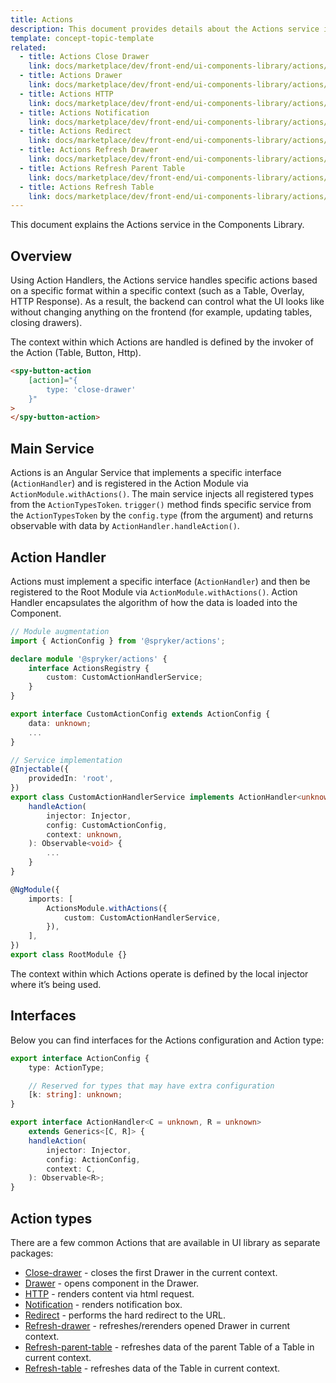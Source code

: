 ```yaml
---
title: Actions
description: This document provides details about the Actions service in the Components Library.
template: concept-topic-template
related:
  - title: Actions Close Drawer
    link: docs/marketplace/dev/front-end/ui-components-library/actions/actions-close-drawer.html
  - title: Actions Drawer
    link: docs/marketplace/dev/front-end/ui-components-library/actions/actions-drawer.html
  - title: Actions HTTP
    link: docs/marketplace/dev/front-end/ui-components-library/actions/actions-http.html
  - title: Actions Notification
    link: docs/marketplace/dev/front-end/ui-components-library/actions/actions-notification.html
  - title: Actions Redirect
    link: docs/marketplace/dev/front-end/ui-components-library/actions/actions-redirect.html
  - title: Actions Refresh Drawer
    link: docs/marketplace/dev/front-end/ui-components-library/actions/actions-refresh-drawer.html
  - title: Actions Refresh Parent Table
    link: docs/marketplace/dev/front-end/ui-components-library/actions/actions-refresh-parent-table.html
  - title: Actions Refresh Table
    link: docs/marketplace/dev/front-end/ui-components-library/actions/actions-refresh-table.html
---
```


This document explains the Actions service in the Components Library.

## Overview

Using Action Handlers, the Actions service handles specific actions based on a specific format within a specific context (such as a Table, Overlay, HTTP Response).
As a result, the backend can control what the UI looks like without changing anything on the frontend (for example, updating tables, closing drawers).

The context within which Actions are handled is defined by the invoker of the Action (Table, Button, Http).

```html
<spy-button-action
    [action]="{ 
        type: 'close-drawer' 
    }"
>
</spy-button-action>
```

## Main Service

Actions is an Angular Service that implements a specific interface (`ActionHandler`) and is registered in the Action Module via `ActionModule.withActions()`. 
The main service injects all registered types from the `ActionTypesToken`.
`trigger()` method finds specific service from the `ActionTypesToken` by the `config.type` (from the argument) and returns observable with data by `ActionHandler.handleAction()`.

## Action Handler

Actions must implement a specific interface (`ActionHandler`) and then be registered to the Root Module via `ActionModule.withActions()`.
Action Handler encapsulates the algorithm of how the data is loaded into the Component.

```ts
// Module augmentation
import { ActionConfig } from '@spryker/actions';

declare module '@spryker/actions' {
    interface ActionsRegistry {
        custom: CustomActionHandlerService;
    }
}

export interface CustomActionConfig extends ActionConfig {
    data: unknown;
    ...
}

// Service implementation
@Injectable({
    providedIn: 'root',
})
export class CustomActionHandlerService implements ActionHandler<unknown, void> {
    handleAction(
        injector: Injector,
        config: CustomActionConfig,
        context: unknown,
    ): Observable<void> {
        ...
    }
}

@NgModule({
    imports: [
        ActionsModule.withActions({
            custom: CustomActionHandlerService,
        }),
    ],
})
export class RootModule {}
```

The context within which Actions operate is defined by the local injector where it’s being used.

## Interfaces

Below you can find interfaces for the Actions configuration and Action type:

```ts
export interface ActionConfig {
    type: ActionType;

    // Reserved for types that may have extra configuration
    [k: string]: unknown;
}

export interface ActionHandler<C = unknown, R = unknown>
    extends Generics<[C, R]> {
    handleAction(
        injector: Injector,
        config: ActionConfig,
        context: C,
    ): Observable<R>;
}
```

## Action types

There are a few common Actions that are available in UI library as separate packages:

- [Close-drawer](/docs/marketplace/dev/front-end/{{page.version}}/ui-components-library/actions/actions-close-drawer.html) - closes the first Drawer in the current context.
- [Drawer](/docs/marketplace/dev/front-end/{{page.version}}/ui-components-library/actions/actions-drawer.html) - opens component in the Drawer.
- [HTTP](/docs/marketplace/dev/front-end/{{page.version}}/ui-components-library/actions/actions-http.html) - renders content via html request.
- [Notification](/docs/marketplace/dev/front-end/{{page.version}}/ui-components-library/actions/actions-notification.html) - renders notification box.
- [Redirect](/docs/marketplace/dev/front-end/{{page.version}}/ui-components-library/actions/actions-redirect.html) - performs the hard redirect to the URL.  
- [Refresh-drawer](/docs/marketplace/dev/front-end/{{page.version}}/ui-components-library/actions/actions-refresh-drawer.html) - refreshes/rerenders opened Drawer in current context.  
- [Refresh-parent-table](/docs/marketplace/dev/front-end/{{page.version}}/ui-components-library/actions/actions-refresh-parent-table.html) - refreshes data of the parent Table of a Table in current context.
- [Refresh-table](/docs/marketplace/dev/front-end/{{page.version}}/ui-components-library/actions/actions-refresh-table.html) - refreshes data of the Table in current context.  
